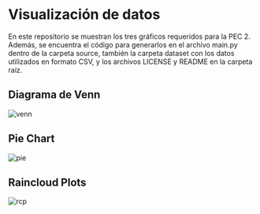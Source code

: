 # Visualización de datos
En este repositorio se muestran los tres gráficos requeridos para la PEC 2. Además, se encuentra el código para generarlos en el archivo main.py dentro de la carpeta source, también la carpeta dataset con los datos utilizados en formato CSV, y los archivos LICENSE y README en la carpeta raíz.

## Diagrama de Venn
![venn](https://github.com/Mirinissen/PEC2/assets/166635974/def49985-0245-4ad4-a4a1-7b22ea2c9823)

## Pie Chart
![pie](https://github.com/Mirinissen/PEC2/assets/166635974/b467d5b0-9b56-4dc2-a7ef-4c13f98ba828)

## Raincloud Plots
![rcp](https://github.com/Mirinissen/PEC2/assets/166635974/3bb400d2-5a46-428f-978a-1309346983c3)
